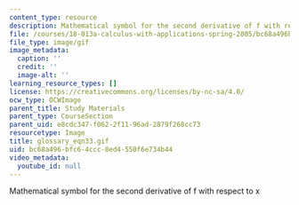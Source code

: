 ```yaml
---
content_type: resource
description: Mathematical symbol for the second derivative of f with respect to x
file: /courses/18-013a-calculus-with-applications-spring-2005/bc68a496bfc64ccc8ed4550f6e734b44_glossary_eqn33.gif
file_type: image/gif
image_metadata:
  caption: ''
  credit: ''
  image-alt: ''
learning_resource_types: []
license: https://creativecommons.org/licenses/by-nc-sa/4.0/
ocw_type: OCWImage
parent_title: Study Materials
parent_type: CourseSection
parent_uid: e8cdc347-f062-2f11-96ad-2879f268cc73
resourcetype: Image
title: glossary_eqn33.gif
uid: bc68a496-bfc6-4ccc-8ed4-550f6e734b44
video_metadata:
  youtube_id: null
---
```

Mathematical symbol for the second derivative of f with respect to x